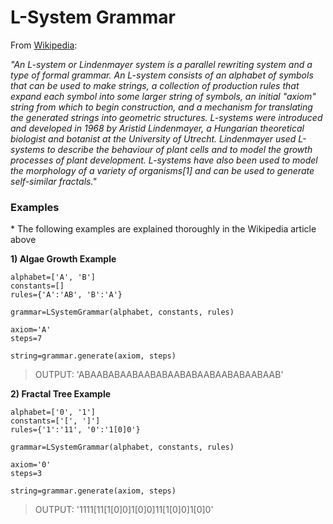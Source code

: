 # L-System Grammar

From [Wikipedia](https://en.wikipedia.org/wiki/L-system):

_"An L-system or Lindenmayer system is a parallel rewriting system and a type of formal grammar. An L-system consists of an alphabet of symbols that can be used to make strings, a collection of production rules that expand each symbol into some larger string of symbols, an initial "axiom" string from which to begin construction, and a mechanism for translating the generated strings into geometric structures. L-systems were introduced and developed in 1968 by Aristid Lindenmayer, a Hungarian theoretical biologist and botanist at the University of Utrecht. Lindenmayer used L-systems to describe the behaviour of plant cells and to model the growth processes of plant development. L-systems have also been used to model the morphology of a variety of organisms[1] and can be used to generate self-similar fractals."_

### Examples

\* The following examples are explained thoroughly in the Wikipedia article above

__1) Algae Growth Example__

	alphabet=['A', 'B']
	constants=[]
	rules={'A':'AB', 'B':'A'}

	grammar=LSystemGrammar(alphabet, constants, rules)

	axiom='A'
	steps=7

	string=grammar.generate(axiom, steps)

> OUTPUT: 'ABAABABAABAABABAABABAABAABABAABAAB'

__2) Fractal Tree Example__
	
	alphabet=['0', '1']
	constants=['[', ']']
	rules={'1':'11', '0':'1[0]0'}

	grammar=LSystemGrammar(alphabet, constants, rules)

	axiom='0'
	steps=3

	string=grammar.generate(axiom, steps)

> OUTPUT: '1111[11[1[0]0]1[0]0]11[1[0]0]1[0]0'
